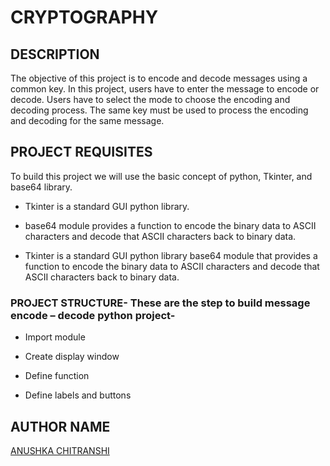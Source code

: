 # CRYPTOGRAPHY


## DESCRIPTION
The objective of this project is to encode and decode messages using a common key. In this project, users have to enter the message to encode or decode. Users have to select the mode to choose the encoding and decoding process. The same key must be used to process the encoding and decoding for the same message.


## PROJECT REQUISITES
To build this project we will use the basic concept of python, Tkinter, and base64 library.

- Tkinter is a standard GUI python library.

- base64 module provides a function to encode the binary data to ASCII characters and decode that ASCII characters back to binary data.

- Tkinter is a standard GUI python library base64 module that provides a function to encode the binary data to ASCII characters and decode that ASCII characters back to binary data.


### PROJECT STRUCTURE- These are the step to build message encode – decode python project-
- Import module


- Create display window

- Define function

- Define labels and buttons




## AUTHOR NAME
[ANUSHKA CHITRANSHI](https://github.com/codebuzzer01)

